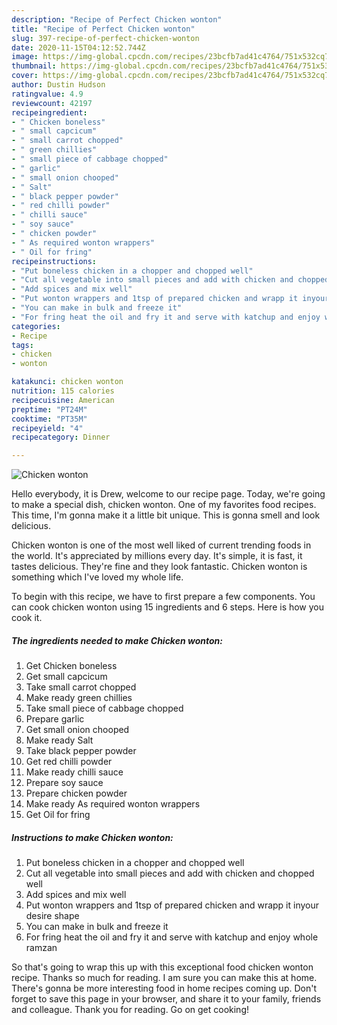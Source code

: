 ```yaml
---
description: "Recipe of Perfect Chicken wonton"
title: "Recipe of Perfect Chicken wonton"
slug: 397-recipe-of-perfect-chicken-wonton
date: 2020-11-15T04:12:52.744Z
image: https://img-global.cpcdn.com/recipes/23bcfb7ad41c4764/751x532cq70/chicken-wonton-recipe-main-photo.jpg
thumbnail: https://img-global.cpcdn.com/recipes/23bcfb7ad41c4764/751x532cq70/chicken-wonton-recipe-main-photo.jpg
cover: https://img-global.cpcdn.com/recipes/23bcfb7ad41c4764/751x532cq70/chicken-wonton-recipe-main-photo.jpg
author: Dustin Hudson
ratingvalue: 4.9
reviewcount: 42197
recipeingredient:
- " Chicken boneless"
- " small capcicum"
- " small carrot chopped"
- " green chillies"
- " small piece of cabbage chopped"
- " garlic"
- " small onion chooped"
- " Salt"
- " black pepper powder"
- " red chilli powder"
- " chilli sauce"
- " soy sauce"
- " chicken powder"
- " As required wonton wrappers"
- " Oil for fring"
recipeinstructions:
- "Put boneless chicken in a chopper and chopped well"
- "Cut all vegetable into small pieces and add with chicken and chopped well"
- "Add spices and mix well"
- "Put wonton wrappers and 1tsp of prepared chicken and wrapp it inyour desire shape"
- "You can make in bulk and freeze it"
- "For fring heat the oil and fry it and serve with katchup and enjoy whole ramzan"
categories:
- Recipe
tags:
- chicken
- wonton

katakunci: chicken wonton 
nutrition: 115 calories
recipecuisine: American
preptime: "PT24M"
cooktime: "PT35M"
recipeyield: "4"
recipecategory: Dinner

---
```



![Chicken wonton](https://img-global.cpcdn.com/recipes/23bcfb7ad41c4764/751x532cq70/chicken-wonton-recipe-main-photo.jpg)

Hello everybody, it is Drew, welcome to our recipe page. Today, we're going to make a special dish, chicken wonton. One of my favorites food recipes. This time, I'm gonna make it a little bit unique. This is gonna smell and look delicious.



Chicken wonton is one of the most well liked of current trending foods in the world. It's appreciated by millions every day. It's simple, it is fast, it tastes delicious. They're fine and they look fantastic. Chicken wonton is something which I've loved my whole life.


To begin with this recipe, we have to first prepare a few components. You can cook chicken wonton using 15 ingredients and 6 steps. Here is how you cook it.

<!--inarticleads1-->

##### The ingredients needed to make Chicken wonton:

1. Get  Chicken boneless
1. Get  small capcicum
1. Take  small carrot chopped
1. Make ready  green chillies
1. Take  small piece of cabbage chopped
1. Prepare  garlic
1. Get  small onion chooped
1. Make ready  Salt
1. Take  black pepper powder
1. Get  red chilli powder
1. Make ready  chilli sauce
1. Prepare  soy sauce
1. Prepare  chicken powder
1. Make ready  As required wonton wrappers
1. Get  Oil for fring




<!--inarticleads2-->

##### Instructions to make Chicken wonton:

1. Put boneless chicken in a chopper and chopped well
1. Cut all vegetable into small pieces and add with chicken and chopped well
1. Add spices and mix well
1. Put wonton wrappers and 1tsp of prepared chicken and wrapp it inyour desire shape
1. You can make in bulk and freeze it
1. For fring heat the oil and fry it and serve with katchup and enjoy whole ramzan




So that's going to wrap this up with this exceptional food chicken wonton recipe. Thanks so much for reading. I am sure you can make this at home. There's gonna be more interesting food in home recipes coming up. Don't forget to save this page in your browser, and share it to your family, friends and colleague. Thank you for reading. Go on get cooking!
